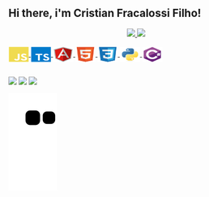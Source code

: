 ## Hi there, i'm Cristian Fracalossi Filho!
<div align="center">
  <a href="https://github.com/crisffilho">
  <img height="180em" src="https://github-readme-stats.vercel.app/api?username=crisffilho&show_icons=true&theme=dracula&include_all_commits=true&count_private=true"/>
  <img height="180em" src="https://github-readme-stats.vercel.app/api/top-langs/?username=crisffilho&layout=compact&langs_count=5&theme=dracula"/>
</div>
<div style="display: inline_block"><br>
  <img align="center" alt="CrisFilho-Js" height="30" width="40" src="https://raw.githubusercontent.com/devicons/devicon/master/icons/javascript/javascript-plain.svg">
  <img align="center" alt="CrisFilho-Ts" height="30" width="40" src="https://raw.githubusercontent.com/devicons/devicon/master/icons/typescript/typescript-plain.svg">
  <img align="center" alt="CrisFilho-Angular" height="30" width="40" src="https://raw.githubusercontent.com/devicons/devicon/master/icons/angularjs/angularjs-original.svg">
  <img align="center" alt="CrisFilho-HTML" height="30" width="40" src="https://raw.githubusercontent.com/devicons/devicon/master/icons/html5/html5-original.svg">
  <img align="center" alt="CrisFilho-CSS" height="30" width="40" src="https://raw.githubusercontent.com/devicons/devicon/master/icons/css3/css3-original.svg">
  <img align="center" alt="CrisFilho-Python" height="30" width="40" src="https://raw.githubusercontent.com/devicons/devicon/master/icons/python/python-original.svg">
  <img align="center" alt="CrisFilho-Csharp" height="30" width="40" src="https://raw.githubusercontent.com/devicons/devicon/master/icons/csharp/csharp-original.svg">
</div>
  
  ##
 
<div> 
  <a href="https://www.instagram.com/cristianfilhoo" target="_blank"><img src="https://img.shields.io/badge/-Instagram-%23E4405F?style=for-the-badge&logo=instagram&logoColor=white" target="_blank"></a>
  <a href = "mailto:crisffilho159@gmail.com"><img src="https://img.shields.io/badge/-Gmail-%23333?style=for-the-badge&logo=gmail&logoColor=white" target="_blank"></a>
  <a href="https://www.linkedin.com/in/cristian-fracalossi-filho-a38a97139" target="_blank"><img src="https://img.shields.io/badge/-LinkedIn-%230077B5?style=for-the-badge&logo=linkedin&logoColor=white" target="_blank"></a> 
 
  ![Snake animation](https://github.com/crisffilho/crisffilho/blob/output/github-contribution-grid-snake.svg)
 
</div>
